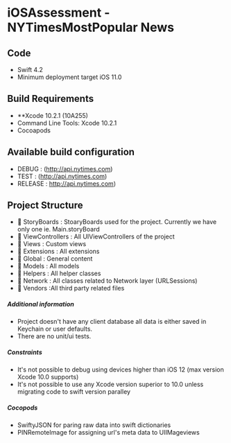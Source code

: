 # iOSAssessment - NYTimesMostPopular News 

## Code
- Swift 4.2
- Minimum deployment target iOS 11.0 

## Build Requirements
 - **Xcode 10.2.1 (10A255)
 - Command Line Tools: Xcode 10.2.1
 - Cocoapods 

## Available build configuration
- DEBUG	: (http://api.nytimes.com)
- TEST 	: (http://api.nytimes.com)
- RELEASE : http://api.nytimes.com)

## Project Structure
- 📁 StoryBoards : StoaryBoards used for the project. Currently we have only one ie. Main.storyBoard
- 📁 ViewControllers	: All UIViewControllers of the project
- 📁 Views : Custom views 
- 📁 Extensions	: All extensions
- 📁 Global	: General content
- 📁 Models	: All models
- 📁 Helpers    : All helper classes
- 📁 Network    : All classes related to Network layer (URLSessions)
- 📁 Vendors    :All third party related files

##### Additional information
- Project doesn't have any client database all data is either saved in Keychain or user defaults.
- There are no unit/ui tests.

##### Constraints
- It's not possible to debug using devices higher than iOS 12 (max version Xcode 10.0 supports)
- It's not possible to use any Xcode version superior to 10.0 unless migrating code to swift  version paralley

##### Cocopods 
- SwiftyJSON for paring raw data into swift dictionaries 
- PINRemoteImage for assigning url's meta data to UIIMageviews


